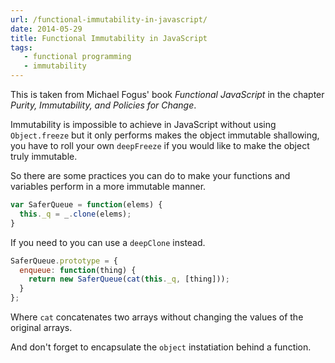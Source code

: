 ```yaml
---
url: /functional-immutability-in-javascript/
date: 2014-05-29
title: Functional Immutability in JavaScript
tags: 
   - functional programming
   - immutability
---
```


This is taken from Michael Fogus' book *Functional JavaScript* in the chapter *Purity, Immutability, and Policies for Change*.

Immutability is impossible to achieve in JavaScript without using `Object.freeze` but it only performs makes the object immutable shallowing, you have to roll your own `deepFreeze` if you would like to make the object truly immutable.

So there are some practices you can do to make your functions and variables perform in a more immutable manner.

```javascript
var SaferQueue = function(elems) {
  this._q = _.clone(elems);
}
```

If you need to you can use a `deepClone` instead.

```javascript
SaferQueue.prototype = {
  enqueue: function(thing) {
    return new SaferQueue(cat(this._q, [thing]));
  }
};
```

Where `cat` concatenates two arrays without changing the values of the original arrays.

And don't forget to encapsulate the `object` instatiation behind a function.
